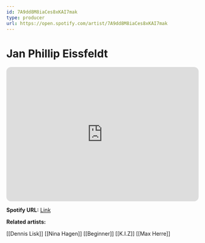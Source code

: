 ```yaml
---
id: 7A9dd8M8iaCes8xKAI7mak
type: producer
url: https://open.spotify.com/artist/7A9dd8M8iaCes8xKAI7mak
---
```

# Jan Phillip Eissfeldt

<iframe style="border-radius:12px" src="https://open.spotify.com/embed/artist/7A9dd8M8iaCes8xKAI7mak" width="100%" height="352" frameBorder="0" allowfullscreen="" allow="autoplay; clipboard-write; encrypted-media; fullscreen; picture-in-picture" loading="lazy"></iframe>

**Spotify URL:** [Link](https://open.spotify.com/artist/7A9dd8M8iaCes8xKAI7mak)

**Related artists:**

[[Dennis Lisk]]
[[Nina Hagen]]
[[Beginner]]
[[K.I.Z]]
[[Max Herre]]
